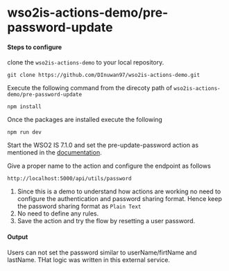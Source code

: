 # wso2is-actions-demo/pre-password-update

#### Steps to configure

clone the `wso2is-actions-demo` to your local repository.
```
git clone https://github.com/DInuwan97/wso2is-actions-demo.git
```
Execute the following command from the direcoty path of `wso2is-actions-demo/pre-password-update`
```
npm install
```
Once the packages are installed execute the following
```
npm run dev
```
Start the WSO2 IS 7.1.0 and set the pre-update-password action as mentioned in the [documentation](https://is.docs.wso2.com/en/next/guides/service-extensions/pre-flow-extensions/pre-update-password-action/).

Give a proper name to the action and configure the endpoint as follows
```
http://localhost:5000/api/utils/password
```

1. Since this is a demo to understand how actions are working no need to configure the authentication and password sharing format. Hence keep the password sharing format as `Plain Text`
2. No need to define any rules.
3. Save the action and try the flow by resetting a user password.

#### Output
Users can not set the password similar to userName/firtName and lastName. THat logic was written in this external service.
